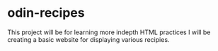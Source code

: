 # odin-recipes

This project will be for learning more indepth HTML practices
I will be creating a basic website for displaying various recipies.
